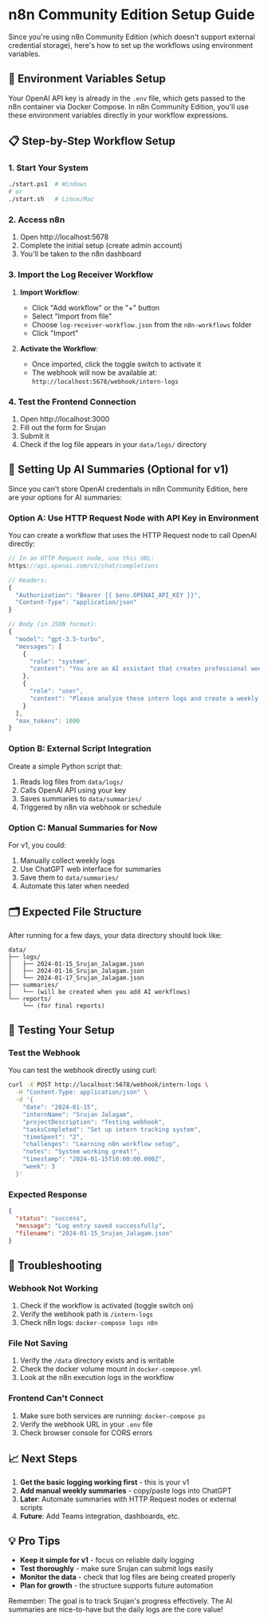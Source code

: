 # n8n Community Edition Setup Guide

Since you're using n8n Community Edition (which doesn't support external credential storage), here's how to set up the workflows using environment variables.

## 🔑 Environment Variables Setup

Your OpenAI API key is already in the `.env` file, which gets passed to the n8n container via Docker Compose. In n8n Community Edition, you'll use these environment variables directly in your workflow expressions.

## 📋 Step-by-Step Workflow Setup

### 1. Start Your System
```bash
./start.ps1  # Windows
# or
./start.sh   # Linux/Mac
```

### 2. Access n8n
1. Open http://localhost:5678
2. Complete the initial setup (create admin account)
3. You'll be taken to the n8n dashboard

### 3. Import the Log Receiver Workflow

1. **Import Workflow**:
   - Click "Add workflow" or the "+" button
   - Select "Import from file"
   - Choose `log-receiver-workflow.json` from the `n8n-workflows` folder
   - Click "Import"

2. **Activate the Workflow**:
   - Once imported, click the toggle switch to activate it
   - The webhook will now be available at: `http://localhost:5678/webhook/intern-logs`

### 4. Test the Frontend Connection

1. Open http://localhost:3000
2. Fill out the form for Srujan
3. Submit it
4. Check if the log file appears in your `data/logs/` directory

## 🤖 Setting Up AI Summaries (Optional for v1)

Since you can't store OpenAI credentials in n8n Community Edition, here are your options for AI summaries:

### Option A: Use HTTP Request Node with API Key in Environment
You can create a workflow that uses the HTTP Request node to call OpenAI directly:

```javascript
// In an HTTP Request node, use this URL:
https://api.openai.com/v1/chat/completions

// Headers:
{
  "Authorization": "Bearer {{ $env.OPENAI_API_KEY }}",
  "Content-Type": "application/json"
}

// Body (in JSON format):
{
  "model": "gpt-3.5-turbo",
  "messages": [
    {
      "role": "system", 
      "content": "You are an AI assistant that creates professional weekly summaries of intern progress logs."
    },
    {
      "role": "user",
      "content": "Please analyze these intern logs and create a weekly summary: {{ $json.logs }}"
    }
  ],
  "max_tokens": 1000
}
```

### Option B: External Script Integration
Create a simple Python script that:
1. Reads log files from `data/logs/`
2. Calls OpenAI API using your key
3. Saves summaries to `data/summaries/`
4. Triggered by n8n via webhook or schedule

### Option C: Manual Summaries for Now
For v1, you could:
1. Manually collect weekly logs
2. Use ChatGPT web interface for summaries
3. Save them to `data/summaries/`
4. Automate this later when needed

## 🗂️ Expected File Structure

After running for a few days, your data directory should look like:

```
data/
├── logs/
│   ├── 2024-01-15_Srujan_Jalagam.json
│   ├── 2024-01-16_Srujan_Jalagam.json
│   └── 2024-01-17_Srujan_Jalagam.json
├── summaries/
│   └── (will be created when you add AI workflows)
└── reports/
    └── (for final reports)
```

## 🧪 Testing Your Setup

### Test the Webhook
You can test the webhook directly using curl:

```bash
curl -X POST http://localhost:5678/webhook/intern-logs \
  -H "Content-Type: application/json" \
  -d '{
    "date": "2024-01-15",
    "internName": "Srujan Jalagam", 
    "projectDescription": "Testing webhook",
    "tasksCompleted": "Set up intern tracking system",
    "timeSpent": "2",
    "challenges": "Learning n8n workflow setup",
    "notes": "System working great!",
    "timestamp": "2024-01-15T10:00:00.000Z",
    "week": 3
  }'
```

### Expected Response
```json
{
  "status": "success",
  "message": "Log entry saved successfully", 
  "filename": "2024-01-15_Srujan_Jalagam.json"
}
```

## 🔧 Troubleshooting

### Webhook Not Working
1. Check if the workflow is activated (toggle switch on)
2. Verify the webhook path is `/intern-logs`
3. Check n8n logs: `docker-compose logs n8n`

### File Not Saving
1. Verify the `/data` directory exists and is writable
2. Check the docker volume mount in `docker-compose.yml`
3. Look at the n8n execution logs in the workflow

### Frontend Can't Connect
1. Make sure both services are running: `docker-compose ps`
2. Verify the webhook URL in your `.env` file
3. Check browser console for CORS errors

## 📈 Next Steps

1. **Get the basic logging working first** - this is your v1
2. **Add manual weekly summaries** - copy/paste logs into ChatGPT
3. **Later**: Automate summaries with HTTP Request nodes or external scripts
4. **Future**: Add Teams integration, dashboards, etc.

## 💡 Pro Tips

- **Keep it simple for v1** - focus on reliable daily logging
- **Test thoroughly** - make sure Srujan can submit logs easily  
- **Monitor the data** - check that log files are being created properly
- **Plan for growth** - the structure supports future automation

Remember: The goal is to track Srujan's progress effectively. The AI summaries are nice-to-have but the daily logs are the core value! 